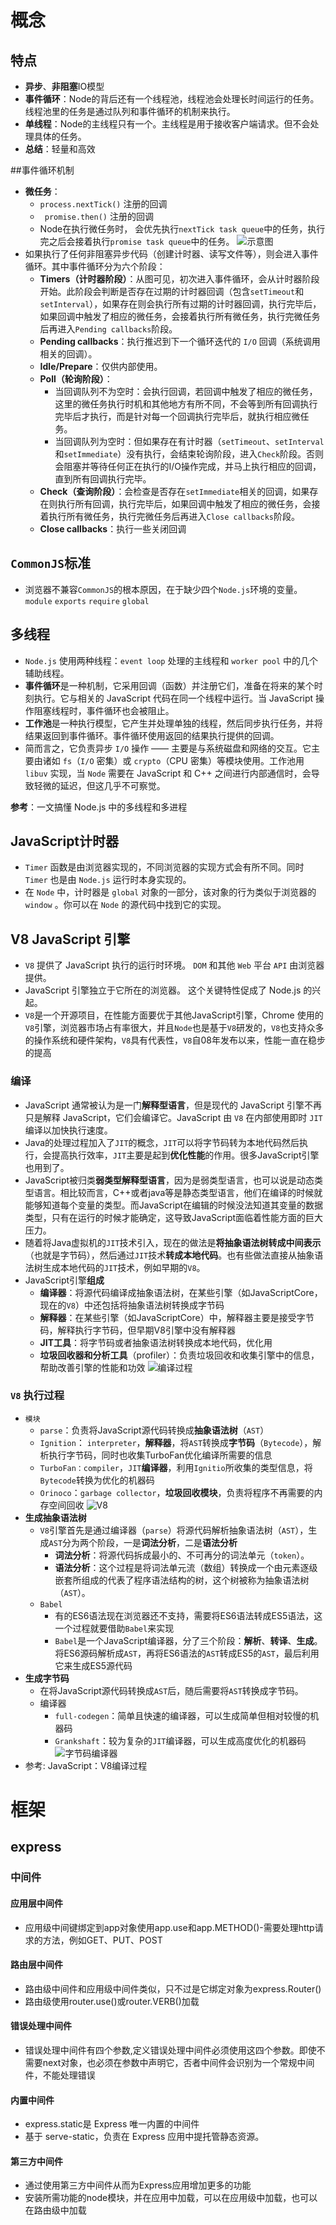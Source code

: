 # 概念
## 特点
- **异步**、**非阻塞**IO模型
- **事件循环**：Node的背后还有一个线程池，线程池会处理长时间运行的任务。线程池里的任务是通过队列和事件循环的机制来执行。
- **单线程**：Node的主线程只有一个。主线程是用于接收客户端请求。但不会处理具体的任务。
- **总结**：轻量和高效

##事件循环机制
- **微任务**：
  - `process.nextTick()` 注册的回调
  - ` promise.then()` 注册的回调
  - Node在执行微任务时， 会优先执行`nextTick task queue`中的任务，执行完之后会接着执行`promise task queue`中的任务。
![示意图](https://www.hepengfei.net/wp-content/uploads/2021/01/33.png)
- 如果执行了任何非阻塞异步代码（创建计时器、读写文件等），则会进入事件循环。其中事件循环分为六个阶段：
  - **Timers（计时器阶段）**：从图可见，初次进入事件循环，会从计时器阶段开始。此阶段会判断是否存在过期的计时器回调（包含`setTimeout`和`setInterval`），如果存在则会执行所有过期的计时器回调，执行完毕后，如果回调中触发了相应的微任务，会接着执行所有微任务，执行完微任务后再进入`Pending callbacks`阶段。
  - **Pending callbacks**：执行推迟到下一个循环迭代的 `I/O` 回调（系统调用相关的回调）。
  - **Idle/Prepare**：仅供内部使用。
  - **Poll（轮询阶段）**：
    - 当回调队列不为空时：会执行回调，若回调中触发了相应的微任务，这里的微任务执行时机和其他地方有所不同，不会等到所有回调执行完毕后才执行，而是针对每一个回调执行完毕后，就执行相应微任务。
    - 当回调队列为空时：但如果存在有计时器（`setTimeout`、`setInterval`和`setImmediate`）没有执行，会结束轮询阶段，进入`Check`阶段。否则会阻塞并等待任何正在执行的I/O操作完成，并马上执行相应的回调，直到所有回调执行完毕。
  - **Check（查询阶段）**：会检查是否存在`setImmediate`相关的回调，如果存在则执行所有回调，执行完毕后，如果回调中触发了相应的微任务，会接着执行所有微任务，执行完微任务后再进入`Close callbacks`阶段。
  - **Close callbacks**：执行一些关闭回调

## `CommonJS`标准
- 浏览器不兼容`CommonJS`的根本原因，在于缺少四个`Node.js`环境的变量。 `module` `exports` `require` `global`

## 多线程
- `Node.js` 使用两种线程：`event loop` 处理的主线程和 `worker pool` 中的几个辅助线程。
- **事件循环**是一种机制，它采用回调（函数）并注册它们，准备在将来的某个时刻执行。它与相关的 JavaScript 代码在同一个线程中运行。当 JavaScript 操作阻塞线程时，事件循环也会被阻止。
- **工作池**是一种执行模型，它产生并处理单独的线程，然后同步执行任务，并将结果返回到事件循环。事件循环使用返回的结果执行提供的回调。
- 简而言之，它负责异步 `I/O` 操作 —— 主要是与系统磁盘和网络的交互。它主要由诸如 `fs`（`I/O` 密集）或 `crypto`（CPU 密集）等模块使用。工作池用 `libuv` 实现，当 `Node` 需要在 JavaScript 和 C++ 之间进行内部通信时，会导致轻微的延迟，但这几乎不可察觉。

**参考**：<a src = "https://segmentfault.com/a/1190000021462627">一文搞懂 Node.js 中的多线程和多进程</a>

## JavaScript计时器
- `Timer` 函数是由浏览器实现的，不同浏览器的实现方式会有所不同。同时 `Timer` 也是由 `Node.js` 运行时本身实现的。
- 在 `Node` 中，计时器是 `global` 对象的一部分，该对象的行为类似于浏览器的 `window` 。你可以在 `Node` 的源代码中找到它的实现。

## V8 JavaScript 引擎
- `V8` 提供了 JavaScript 执行的运行时环境。 `DOM` 和其他 `Web` 平台 `API` 由浏览器提供。
- JavaScript 引擎独立于它所在的浏览器。 这个关键特性促成了 Node.js 的兴起。
- `V8`是一个开源项目，在性能方面要优于其他JavaScript引擎，Chrome 使用的`V8`引擎，浏览器市场占有率很大，并且`Node`也是基于`V8`研发的，`V8`也支持众多的操作系统和硬件架构，`V8`具有代表性，`V8`自08年发布以来，性能一直在稳步的提高
### 编译
- JavaScript 通常被认为是一门**解释型语言**，但是现代的 JavaScript 引擎不再只是解释 JavaScript，它们会编译它。JavaScript 由 `V8` 在内部使用即时 `JIT` 编译以加快执行速度。
- Java的处理过程加入了`JIT`的概念，`JIT`可以将字节码转为本地代码然后执行，会提高执行效率，`JIT`主要是起到**优化性能**的作用。很多JavaScript引擎也用到了。
- JavaScript被归类**弱类型解释型语言**，因为是弱类型语言，也可以说是动态类型语言。相比较而言，C++或者java等是静态类型语言，他们在编译的时候就能够知道每个变量的类型。而JavaScript在编辑的时候没法知道其变量的数据类型，只有在运行的时候才能确定，这导致JavaScript面临着性能方面的巨大压力。
- 随着将Java虚拟机的`JIT`技术引入，现在的做法是**将抽象语法树转成中间表示**（也就是字节码），然后通过`JIT`技术**转成本地代码**。也有些做法直接从抽象语法树生成本地代码的`JIT`技术，例如早期的`V8`。
- JavaScript引擎**组成**
  - **编译器**：将源代码编译成抽象语法树，在某些引擎（如JavaScriptCore，现在的`V8`）中还包括将抽象语法树转换成字节码
  - **解释器**：在某些引擎（如JavaScriptCore）中，解释器主要是接受字节码，解释执行字节码，但早期V8引擎中没有解释器
  - **JIT工具**：将字节码或者抽象语法树转换成本地代码，优化用
  - **垃圾回收器和分析工具**（profiler）：负责垃圾回收和收集引擎中的信息，帮助改善引擎的性能和功效
![编译过程](https://raw.githubusercontent.com/DengSongsong/Blogs/master/images/v8/JavaScript%E5%BC%95%E6%93%8E%E7%BC%96%E8%AF%91%E8%BF%87%E7%A8%8B.png)
### `V8` 执行过程
- `模块`
  - `parse`：负责将JavaScript源代码转换成**抽象语法树**（`AST`）
  - `Ignition`： `interpreter`，**解释器**，将`AST`转换成**字节码**（`Bytecode`），解析执行字节码，同时也收集TurboFan优化编译所需要的信息
  - `TurboFan：compiler`，`JIT`**编译器**，利用`Ignitio`所收集的类型信息，将`Bytecode`转换为优化的机器码
  - `Orinoco`：`garbage collector`，**垃圾回收模块**，负责将程序不再需要的内存空间回收
![V8](https://raw.githubusercontent.com/DengSongsong/Blogs/master/images/v8/V8%E7%BC%96%E8%AF%91%E8%BF%87%E7%A8%8B.jpg)
- **生成抽象语法树**
  - `V8`引擎首先是通过编译器（`parse`）将源代码解析抽象语法树（`AST`），生成`AST`分为两个阶段，一是**词法分析**，二是**语法分析**
    - **词法分析**：将源代码拆成最小的、不可再分的词法单元（`token`）。
    - **语法分析**：这个过程是将词法单元流（数组）转换成一个由元素逐级嵌套所组成的代表了程序语法结构的树，这个树被称为抽象语法树（`AST`）。
  - `Babel`
    - 有的ES6语法现在浏览器还不支持，需要将ES6语法转成ES5语法，这一个过程就要借助`Babel`来实现
    - `Babel`是一个JavaScript编译器，分了三个阶段：**解析**、**转译**、**生成**。将ES6源码解析成`AST`，再将ES6语法的`AST`转成ES5的`AST`，最后利用它来生成ES5源代码
- **生成字节码**
  - 在将JavaScript源代码转换成`AST`后，随后需要将`AST`转换成字节码。
  - 编译器
    - `full-codegen`：简单且快速的编译器，可以生成简单但相对较慢的机器码
    - `Grankshaft`：较为复杂的`JIT`编译器，可以生成高度优化的机器码
![字节码编译器](https://raw.githubusercontent.com/DengSongsong/Blogs/master/images/v8/V8%E7%9A%84v5.6%E7%89%88%E4%B9%8B%E5%89%8D%E7%BC%96%E8%AF%91%E8%BF%87%E7%A8%8B.png)
- 参考: <a src = "https://juejin.cn/post/6844903953981767688">JavaScript：V8编译过程</a>

# 框架
## express
### 中间件
#### 应用层中间件
- 应用级中间键绑定到app对象使用app.use和app.METHOD()-需要处理http请求的方法，例如GET、PUT、POST
#### 路由层中间件
- 路由级中间件和应用级中间件类似，只不过是它绑定对象为express.Router()
- 路由级使用router.use()或router.VERB()加载
#### 错误处理中间件
- 错误处理中间件有四个参数,定义错误处理中间件必须使用这四个参数。即使不需要next对象，也必须在参数中声明它，否者中间件会识别为一个常规中间件，不能处理错误
#### 内置中间件
- express.static是 Express 唯一内置的中间件
- 基于 serve-static，负责在 Express 应用中提托管静态资源。
#### 第三方中间件
- 通过使用第三方中间件从而为Express应用增加更多的功能
- 安装所需功能的node模块，并在应用中加载，可以在应用级中加载，也可以在路由级中加载
